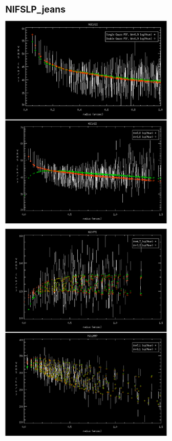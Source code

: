 # NIFSLP_jeans

![](NGC1022_jeans_psf.png  "NGC1022_jeans_psf.png ")
![](NGC1022_jeans.png   "NGC1022_jeans.png  ")

![](NGC0772_jeans.png   "NGC0772_jeans.png  ")
![](PGC012557_jeans.png "PGC012557_jeans.png")
